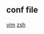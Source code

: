 ## conf file 
[vim](https://raw.githubusercontent.com/Windforce17/blog/master/docs/_static/conf/.vimrc)
[zsh](https://raw.githubusercontent.com/Windforce17/blog/master/docs/_static/conf/.zshrc)